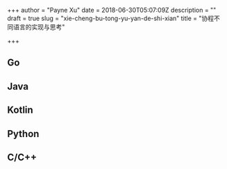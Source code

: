 +++
author = "Payne Xu"
date = 2018-06-30T05:07:09Z
description = ""
draft = true
slug = "xie-cheng-bu-tong-yu-yan-de-shi-xian"
title = "协程不同语言的实现与思考"

+++




## Go

## Java

## Kotlin

## Python

## C/C++